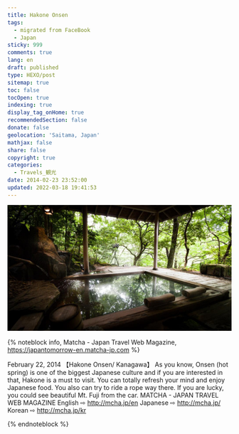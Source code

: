 ```yaml
---
title: Hakone Onsen
tags:
  - migrated from FaceBook
  - Japan
sticky: 999
comments: true
lang: en
draft: published
type: HEXO/post
sitemap: true
toc: false
tocOpen: true
indexing: true
display_tag_onHome: true
recommendedSection: false
donate: false
geolocation: 'Saitama, Japan'
mathjax: false
share: false
copyright: true
categories:
  - Travels_観光
date: 2014-02-23 23:52:00
updated: 2022-03-18 19:41:53
---
```

![Hakone Onsen/ Kanagawa](./Hakone-Onsen/1658688_1469444596617386_532448025_o.jpg)

{% noteblock info, Matcha - Japan Travel Web Magazine, https://japantomorrow-en.matcha-jp.com %}

February 22, 2014
【Hakone Onsen/ Kanagawa】
As you know, Onsen (hot spring) is one of the biggest Japanese culture and if you are interested in that, Hakone is a must to visit. You can totally refresh your mind and enjoy Japanese food. You also can try to ride a rope way there. If you are lucky, you could see beautiful Mt. Fuji from the car. 
MATCHA - JAPAN TRAVEL WEB MAGAZINE
English ⇨ http://mcha.jp/en
Japanese ⇨ http://mcha.jp/
Korean ⇨ http://mcha.jp/kr

{% endnoteblock %}
 

